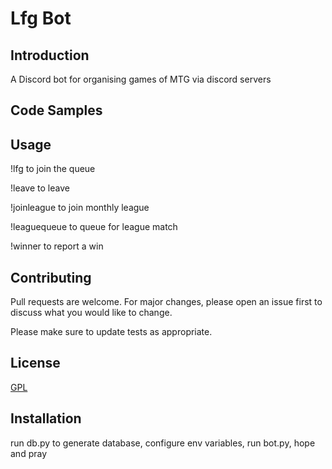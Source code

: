 # Lfg Bot

## Introduction

A Discord bot for organising games of MTG via discord servers

## Code Samples

## Usage
!lfg to join the queue

!leave to leave

!joinleague to join monthly league

!leaguequeue to queue for league match

!winner to report a win
## Contributing
Pull requests are welcome. For major changes, please open an issue first to discuss what you would like to change.

Please make sure to update tests as appropriate.

## License
[GPL](https://www.gnu.org/licenses/old-licenses/gpl-2.0.en.html)

## Installation

run db.py to generate database, configure env variables, run bot.py, hope and pray
